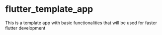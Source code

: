 # flutter_template_app
This is a template app with basic functionalities that will be used for faster flutter development
